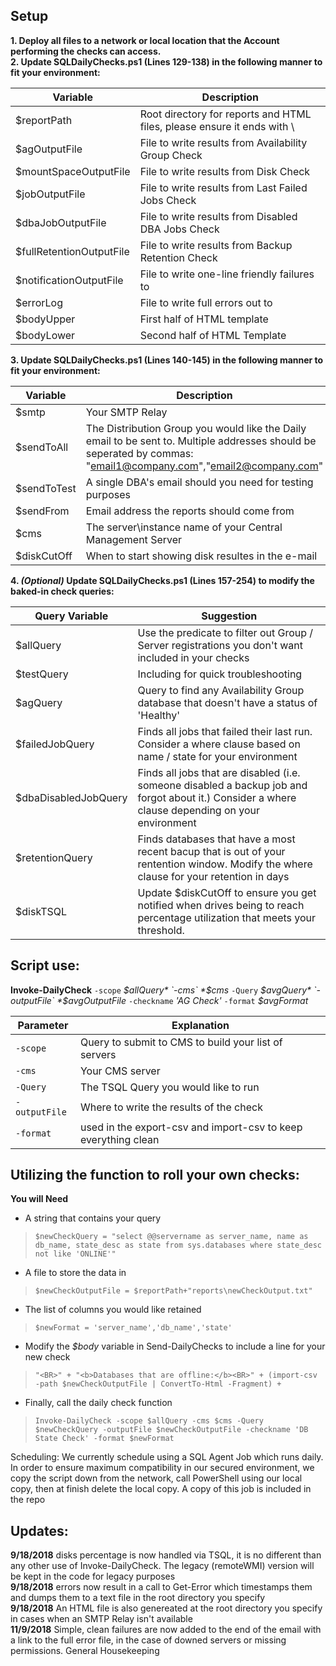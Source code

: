 ## Setup<br>

**1. Deploy all files to a network or local location that the Account performing the checks can access.<br>
2. Update SQLDailyChecks.ps1 (Lines 129-138) in the following manner to fit your environment:**<br>

| Variable | Description |
| ----- | ----- |
| $reportPath | Root directory for reports and HTML files, please ensure it ends with \ |
| $agOutputFile | File to write results from Availability Group Check |
| $mountSpaceOutputFile | File to write results from Disk Check |
| $jobOutputFile | File to write results from Last Failed Jobs Check |
| $dbaJobOutputFile | File to write results from Disabled DBA Jobs Check |
| $fullRetentionOutputFile | File to write results from Backup Retention Check |
| $notificationOutputFile | File to write one-line friendly failures to |
| $errorLog | File to write full errors out to |
| $bodyUpper | First half of HTML template |
| $bodyLower | Second half of HTML Template |

**3. Update SQLDailyChecks.ps1 (Lines 140-145) in the following manner to fit your environment:**<br>

| Variable | Description |
| ----- | ----- |
| $smtp | Your SMTP Relay |
| $sendToAll | The Distribution Group you would like the Daily email to be sent to. Multiple addresses should be seperated by commas: "email1@company.com","email2@company.com" |
| $sendToTest | A single DBA's email should you need for testing purposes |
| $sendFrom | Email address the reports should come from |
| $cms | The server\instance name of your Central Management Server |
| $diskCutOff | When to start showing disk resultes in the e-mail |

**4. _(Optional)_ Update SQLDailyChecks.ps1 (Lines 157-254) to modify the baked-in check queries:**<br>

| Query Variable | Suggestion |
| ---- | ---- |
| $allQuery | Use the predicate to filter out Group / Server registrations you don't want included in your checks |
| $testQuery | Including for quick troubleshooting |
| $agQuery | Query to find any Availability Group database that doesn't have a status of 'Healthy' |
| $failedJobQuery | Finds all jobs that failed their last run. Consider a where clause based on name / state for your environment |
| $dbaDisabledJobQuery | Finds all jobs that are disabled (i.e. someone disabled a backup job and forgot about it.) Consider a where clause depending on your environment |
| $retentionQuery | Finds databases that have a most recent bacup that is out of your rentention window. Modify the where clause for your retention in days |
| $diskTSQL | Update $diskCutOff to ensure you get notified when drives being to reach percentage utilization that meets your threshold. |

## Script use:

**Invoke-DailyCheck** `-scope` *$allQuery* `-cms` *$cms* `-Query` *$avgQuery* `-outputFile` *$avgOutputFile* `-checkname` *'AG Check'* `-format` *$avgFormat* 

| Parameter | Explanation |
| ---- | ---- |
| `-scope` | Query to submit to CMS to build your list of servers |
| `-cms` | Your CMS server |
| `-Query` | The TSQL Query you would like to run |
| `-outputFile` | Where to write the results of the check |
| `-format` | used in the export-csv and import-csv to keep everything clean |

## Utilizing the function to roll your own checks:
**You will Need**<br>
- A string that contains your query
> ```$newCheckQuery = "select @@servername as server_name, name as db_name, state_desc as state from sys.databases where state_desc not like 'ONLINE'"```

- A file to store the data in
> ```$newCheckOutputFile = $reportPath+"reports\newCheckOutput.txt"```

- The list of columns you would like retained
> ```$newFormat = 'server_name','db_name','state'```

- Modify the *$body* variable in Send-DailyChecks to include a line for your new check
> ```"<BR>" + "<b>Databases that are offline:</b><BR>" + (import-csv -path $newCheckOutputFile | ConvertTo-Html -Fragment) +```

- Finally, call the daily check function
> ```Invoke-DailyCheck -scope $allQuery -cms $cms -Query $newCheckQuery -outputFile $newCheckOutputFile -checkname 'DB State Check' -format $newFormat```

Scheduling:
We currently schedule using a SQL Agent Job which runs daily. In order to ensure maximum compatibility in our secured environment, we copy the script down from the network, call PowerShell using our local copy, then at finish delete the local copy. A copy of this job is included in the repo


## Updates:
**9/18/2018** disks percentage is now handled via TSQL, it is no different than any other use of Invoke-DailyCheck. The legacy (remoteWMI) version will be kept in the code for legacy purposes<br>
**9/18/2018** errors now result in a call to Get-Error which timestamps them and dumps them to a text file in the root directory you specify<br>
**9/18/2018** An HTML file is also genereated at the root directory you specify in cases when an SMTP Relay isn't available<br>
**11/9/2018** Simple, clean failures are now added to the end of the email with a link to the full error file, in the case of downed servers or missing permissions. General Housekeeping<br>
